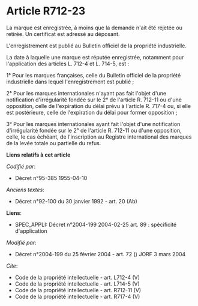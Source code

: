 # Article R712-23

La marque est enregistrée, à moins que la demande n'ait été rejetée ou retirée. Un certificat est adressé au déposant. 

L'enregistrement est publié au Bulletin officiel de la propriété industrielle. 

La date à laquelle une marque est réputée enregistrée, notamment pour l'application des articles L. 712-4 et L. 714-5, est : 

1° Pour les marques françaises, celle du Bulletin officiel de la propriété industrielle dans lequel l'enregistrement est
publié ; 

2° Pour les marques internationales n'ayant pas fait l'objet d'une notification d'irrégularité fondée sur le 2° de l'article
R. 712-11 ou d'une opposition, celle de l'expiration du délai prévu à l'article R. 717-4 ou, si elle est postérieure, celle
de l'expiration du délai pour former opposition ; 

3° Pour les marques internationales ayant fait l'objet d'une notification d'irrégularité fondée sur le 2° de l'article R.
712-11 ou d'une opposition, celle, le cas échéant, de l'inscription au Registre international des marques de la levée totale
ou partielle du refus.

**Liens relatifs à cet article**

_Codifié par_:

  - Décret n°95-385 1955-04-10

_Anciens textes_:

  - Décret n°92-100 du 30 janvier 1992 - art. 20 (Ab)

**Liens**:

  - SPEC_APPLI: Décret n°2004-199 2004-02-25 art. 89 : spécificité d'application

_Modifié par_:

  - Décret n°2004-199 du 25 février 2004 - art. 72 () JORF 3 mars 2004

_Cite_:

  - Code de la propriété intellectuelle - art. L712-4 (V)
  - Code de la propriété intellectuelle - art. L714-5 (V)
  - Code de la propriété intellectuelle - art. R712-11 (V)
  - Code de la propriété intellectuelle - art. R717-4 (V)
